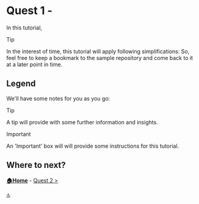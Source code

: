 # Quest 1 - 

In this tutorial,

> [!TIP]
> In the interest of time, this tutorial will apply following simplifications:
> So, feel free to keep a bookmark to the sample repository and come back to it at a later point in time.

## Legend

We'll have some notes for you as you go:

> [!TIP]
> A tip will provide with some further information and insights.

> [!IMPORTANT]
> An 'Important' box will will provide some instructions for this tutorial.

## Where to next?

**[🏠Home](../README.md)** - [ Quest 2 >](quest2.md)

[🔝](#)

